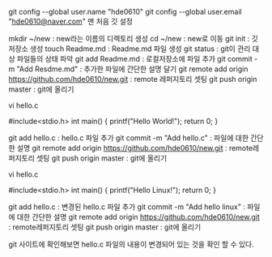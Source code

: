 
git config --global user.name "hde0610"
git config --global user.email "hde0610@naver.com"
맨 처음 깃 설정


mkdir ~/new  :  new라는 이름의 디렉토리 생성
cd ~/new   :  new로 이동
git init  :  깃 저장소 생성
touch Readme.md  :  Readme.md 파일 생성
git status  :  git이 관리 대상 파일들의 상태 파악
git add Readme.md  :  로컬저장소에 파일 추가
git commit -m "Add Resdme.md"  :  추가한 파일에 간단한 설명 달기
git remote add origin https://github.com/hde0610/new.git   :    remote 레퍼지토리 셋팅
git push origin master  :  git에 올리기

vi hello.c

#include<stdio.h>
int main()
{
   printf("Hello World!");
   return 0;
}

git add hello.c  :  hello.c 파일 추가
git commit -m "Add hello.c"   :  파일에 대한 간단한 설명
git remote add origin https://github.com/hde0610/new.git   :   remote레퍼지토리 셋팅
git push origin master  :  git에 올리기

vi hello.c

#include<stdio.h>
int main()
{
   printf("Hello Linux!");
   return 0;
}

git add hello.c   :  변경된 hello.c 파일 추가
git commit -m "Add hello linux"   :   파일에 대한 간단한 설명
git remote add origin https://github.com/hde0610/new.git     :    remote레퍼지토리 셋팅
git push origin master   :   git에 올리기


git 사이트에 확인해보면 hello.c 파일의 내용이 변경되어 있는 것을 확인 할 수 있다.

